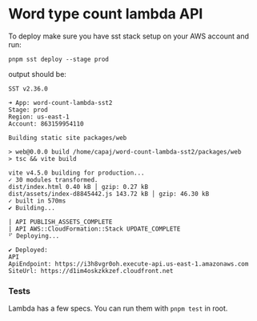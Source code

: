 # Word type count lambda API

To deploy make sure you have sst stack setup on your AWS account and run:

```
pnpm sst deploy --stage prod
```

output should be:

```
SST v2.36.0

➜ App: word-count-lambda-sst2
Stage: prod
Region: us-east-1
Account: 863159954110

Building static site packages/web

> web@0.0.0 build /home/capaj/word-count-lambda-sst2/packages/web
> tsc && vite build

vite v4.5.0 building for production...
✓ 30 modules transformed.
dist/index.html 0.40 kB │ gzip: 0.27 kB
dist/assets/index-d8845442.js 143.72 kB │ gzip: 46.30 kB
✓ built in 570ms
✔ Building...

| API PUBLISH_ASSETS_COMPLETE
| API AWS::CloudFormation::Stack UPDATE_COMPLETE
⠋ Deploying...

✔ Deployed:
API
ApiEndpoint: https://i3h8vgr0oh.execute-api.us-east-1.amazonaws.com
SiteUrl: https://d1im4oskzkkzef.cloudfront.net
```

### Tests

Lambda has a few specs. You can run them with `pnpm test` in root.
